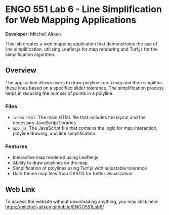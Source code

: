 # ENGO 551 Lab 6 - Line Simplification for Web Mapping Applications
**Developer:** Mitchell Aitken

This lab creates a web mapping application that demonstrates the use of line simplification, utilizing Leaflet.js for map rendering and Turf.js for the simplification algorithm.

## Overview

The application allows users to draw polylines on a map and then simplifies these lines based on a specified slider tolerance. The simplification process helps in reducing the number of points in a polyline.

### Files

- `index.html`: The main HTML file that includes the layout and the necessary JavaScript libraries.
- `app.js`: The JavaScript file that contains the logic for map interaction, polyline drawing, and line simplification.

### Features

- Interactive map rendered using Leaflet.js
- Ability to draw polylines on the map
- Simplification of polylines using Turf.js with adjustable tolerance
- Dark theme map tiles from CARTO for better visualization

## Web Link

To access the website without downloading anything, you may click here 
https://mitchell-aitken.github.io/ENGO551Lab6/
